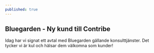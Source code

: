 ```yaml
---
published: true
---
```



## Bluegarden - Ny kund till Contribe

Idag har vi signat ett avtal med Bluegarden gällande konsulttjänster. Det tycker vi är kul och hälsar dem välkomna som kunder!
